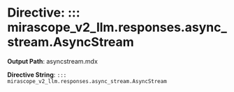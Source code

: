 # Directive: ::: mirascope_v2_llm.responses.async_stream.AsyncStream

**Output Path**: asyncstream.mdx

**Directive String**: `::: mirascope_v2_llm.responses.async_stream.AsyncStream`


